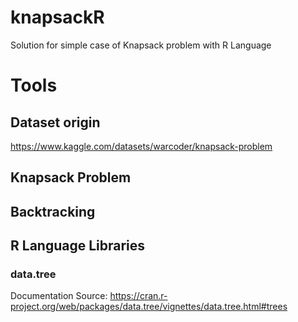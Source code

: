 # knapsackR
Solution for simple case of Knapsack problem with R Language

# Tools
## Dataset origin
https://www.kaggle.com/datasets/warcoder/knapsack-problem

## Knapsack Problem

## Backtracking

## R Language Libraries
### data.tree
 Documentation Source: https://cran.r-project.org/web/packages/data.tree/vignettes/data.tree.html#trees

